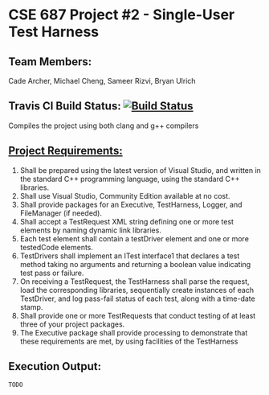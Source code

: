 # CSE 687 Project #2 - Single-User Test Harness

## Team Members:
Cade Archer, Michael Cheng, Sameer Rizvi, Bryan Ulrich

## Travis CI Build Status: [![Build Status](https://travis-ci.com/archerc56/CSE687_OOD.svg?branch=master)](https://travis-ci.com/archerc56/CSE687_OOD)
Compiles the project using both clang and g++ compilers

## [Project Requirements:](https://github.com/archerc56/CSE687_OOD/files/3745932/Project1.Requirements.docx)
1.	Shall be prepared using the latest version of Visual Studio, and written in the standard C++ programming language, using the standard C++ libraries.
2.	Shall use Visual Studio, Community Edition available at no cost.
3.	Shall provide packages for an Executive, TestHarness, Logger, and FileManager (if needed).
4.	Shall accept a TestRequest XML string defining one or more test elements by naming dynamic link libraries.
5.	Each test element shall contain a testDriver element and one or more testedCode elements.
6.	TestDrivers shall implement an ITest interface1 that declares a test method taking no arguments and returning a boolean value indicating test pass or failure.
7.	On receiving a TestRequest, the TestHarness shall parse the request, load the corresponding libraries, sequentially create instances of each TestDriver, and log pass-fail status of each test, along with a time-date stamp.
8.	Shall provide one or more TestRequests that conduct testing of at least three of your project packages.
9.	The Executive package shall provide processing to demonstrate that these requirements are met, by using facilities of the TestHarness

## Execution Output: 

```
TODO
```
